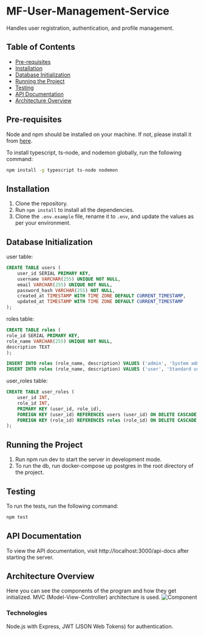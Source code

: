 # MF-User-Management-Service

Handles user registration, authentication, and profile management.

## Table of Contents

- [Pre-requisites](#pre-requisites)
- [Installation](#installation)
- [Database Initialization](#database-initialization)
- [Running the Project](#running-the-project)
- [Testing](#testing)
- [API Documentation](#api-documentation)
- [Architecture Overview](#architecture-overview)

## Pre-requisites

Node and npm should be installed on your machine. If not, please install it
from [here](https://nodejs.org/en/download/).

To install typescript, ts-node, and nodemon globally, run the following command:

```bash
npm install -g typescript ts-node nodemon
```

## Installation

1. Clone the repository.
2. Run `npm install` to install all the dependencies.
3. Clone the `.env.example` file, rename it to `.env`, and update the values as per your environment.

## Database Initialization

user table:

```sql
CREATE TABLE users (
    user_id SERIAL PRIMARY KEY,
    username VARCHAR(255) UNIQUE NOT NULL,
    email VARCHAR(255) UNIQUE NOT NULL,
    password_hash VARCHAR(255) NOT NULL,
    created_at TIMESTAMP WITH TIME ZONE DEFAULT CURRENT_TIMESTAMP,
    updated_at TIMESTAMP WITH TIME ZONE DEFAULT CURRENT_TIMESTAMP
);
```

roles table:

```sql
CREATE TABLE roles (
role_id SERIAL PRIMARY KEY,
role_name VARCHAR(255) UNIQUE NOT NULL,
description TEXT
);

INSERT INTO roles (role_name, description) VALUES ('admin', 'System administrator with full access');
INSERT INTO roles (role_name, description) VALUES ('user', 'Standard user with limited access');
```

user_roles table:

```sql
CREATE TABLE user_roles (
    user_id INT,
    role_id INT,
    PRIMARY KEY (user_id, role_id),
    FOREIGN KEY (user_id) REFERENCES users (user_id) ON DELETE CASCADE,
    FOREIGN KEY (role_id) REFERENCES roles (role_id) ON DELETE CASCADE
);
```

## Running the Project

1. Run npm run dev to start the server in development mode.
2. To run the db, run docker-compose up postgres in the root directory of the project.

## Testing

To run the tests, run the following command:

```bash
npm test
```

## API Documentation

To view the API documentation, visit http://localhost:3000/api-docs after starting the server.

## Architecture Overview

Here you can see the components of the program and how they get initialized. MVC (Model-View-Controller) architecture is
used.
![Component](https://github.com/MingleFlix/MF-User-Management-Service/assets/20597157/8d1b6aed-e5ac-46d6-95cc-1ded919b0670)

### Technologies

Node.js with Express, JWT (JSON Web Tokens) for authentication.